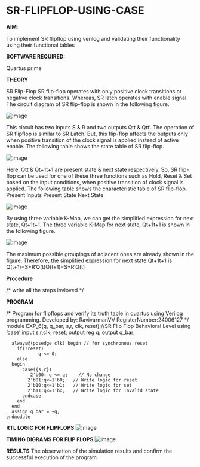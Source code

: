 # SR-FLIPFLOP-USING-CASE

**AIM:**

To implement  SR flipflop using verilog and validating their functionality using their functional tables

**SOFTWARE REQUIRED:**

Quartus prime

**THEORY**

SR Flip-Flop SR flip-flop operates with only positive clock transitions or negative clock transitions. Whereas, SR latch operates with enable signal. The circuit diagram of SR flip-flop is shown in the following figure.

![image](https://github.com/naavaneetha/SR-FLIPFLOP-USING-CASE/assets/154305477/0f710028-ad52-4d3e-9276-8714cf023a25)

 
This circuit has two inputs S & R and two outputs Qtt & Qtt’. The operation of SR flipflop is similar to SR Latch. But, this flip-flop affects the outputs only when positive transition of the clock signal is applied instead of active enable. The following table shows the state table of SR flip-flop.

![image](https://github.com/naavaneetha/SR-FLIPFLOP-USING-CASE/assets/154305477/dabfc4f4-87e3-4cbc-9472-f89ee1b5ed30)

 
Here, Qtt & Qt+1t+1 are present state & next state respectively. So, SR flip-flop can be used for one of these three functions such as Hold, Reset & Set based on the input conditions, when positive transition of clock signal is applied. The following table shows the characteristic table of SR flip-flop. Present Inputs Present State Next State

![image](https://github.com/naavaneetha/SR-FLIPFLOP-USING-CASE/assets/154305477/dd90d16c-aec5-4290-a586-e2346b1e9eb5)

 
By using three variable K-Map, we can get the simplified expression for next state, Qt+1t+1. The three variable K-Map for next state, Qt+1t+1 is shown in the following figure.

![image](https://github.com/naavaneetha/SR-FLIPFLOP-USING-CASE/assets/154305477/473efad6-d70b-4ca7-aeb7-898bbfca319f)

 
The maximum possible groupings of adjacent ones are already shown in the figure. Therefore, the simplified expression for next state Qt+1t+1 is Q(t+1)=S+R′Q(t)Q(t+1)=S+R′Q(t)

**Procedure**

/* write all the steps invloved */

**PROGRAM**

/* Program for flipflops and verify its truth table in quartus using Verilog programming. 
   Developed by: RavivarmanVV
   RegisterNumber:24006127
	*/ module EXP_6(q, q_bar, s,r, clk, reset);//SR Flip Flop Behavioral Level using ‘case’ 
	  input s,r,clk, reset;
	  output reg q;
	  output q_bar;
	 
	  always@(posedge clk) begin // for synchronous reset
	    if(!reset)       
				q <= 0;
	    else 
	  begin
	      case({s,r})       
		     2'b00: q <= q;    // No change
	        2'b01:q<=1'b0;   // Write logic for reset
	        2'b10:q<=1'b1;   // Write logic for set
	        2'b11:q<=1'bx;   // Write logic for Invalid state
	      endcase
	    end
	  end
	  assign q_bar = ~q;
	endmodule
	  
**RTL LOGIC FOR FLIPFLOPS**
![image](https://github.com/user-attachments/assets/be4803a6-656e-4b1a-91ff-fde34ed69375)


**TIMING DIGRAMS FOR FLIP FLOPS**
![image](https://github.com/user-attachments/assets/7f64fe3d-c36d-4464-8006-09321faaba55)


**RESULTS**
The observation of the simulation results and confirm the successful execution of the program.

